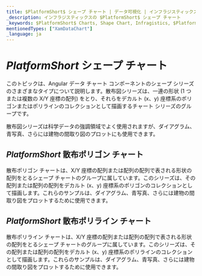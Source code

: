 ```yaml
---
title: $PlatformShort$ シェープ チャート | データ可視化 | インフラジスティックス
_description: インフラジスティックスの $PlatformShort$ シェープ チャート
_keywords: $PlatformShort$ Charts, Shape Chart, Infragistics, $PlatformShort$ チャート, シェープ チャート, インフラジスティックス
mentionedTypes: ["XamDataChart"]
_language: ja
---
```

# $PlatformShort$ シェープ チャート

このトピックは、Angular データ チャート コンポーネントのシェープ シリーズのさまざまなタイプについて説明します。散布図シリーズは、一連の形状 (1 つまたは複数の X/Y 座標の配列) をとり、それらをデカルト (x、y) 座標系のポリゴンまたはポリラインのコレクションとして描画するチャート シリーズのグループです。

散布図シリーズは科学データの強調領域でよく使用されますが、ダイアグラム、青写真、さらには建物の間取り図のプロットにも使用できます。

## $PlatformShort$ 散布ポリゴン チャート

散布ポリゴン チャートは、X/Y 座標の配列または配列の配列で表される形状の配列をとるシェープ チャートのグループに属しています。このシリーズは、その配列または配列の配列をデカルト (x、y) 座標系のポリゴンのコレクションとして描画します。これらのサンプルは、ダイアグラム、青写真、さらには建物の間取り図をプロットするために使用できます。

<code-view style="height: 400px"
           data-demos-base-url="{environment:dvDemosBaseUrl}"
           iframe-src="{environment:dvDemosBaseUrl}/charts/data-chart-type-scatter-polygon-series"
           alt="$PlatformShort$ 散布ポリゴン チャート" >
</code-view>

<div class="divider--half"></div>

## $PlatformShort$ 散布ポリライン チャート

散布ポリライン チャートは、X/Y 座標の配列または配列の配列で表される形状の配列をとるシェープ チャートのグループに属しています。このシリーズは、その配列または配列の配列をデカルト (x、y) 座標系のポリラインのコレクションとして描画します。これらのサンプルは、ダイアグラム、青写真、さらには建物の間取り図をプロットするために使用できます。

<code-view style="height: 400px"
           data-demos-base-url="{environment:dvDemosBaseUrl}"
           iframe-src="{environment:dvDemosBaseUrl}/charts/data-chart-type-scatter-polyline-series"
           alt="$PlatformShort$ 散布ポリライン チャート" >
</code-view>

<div class="divider--half"></div>
